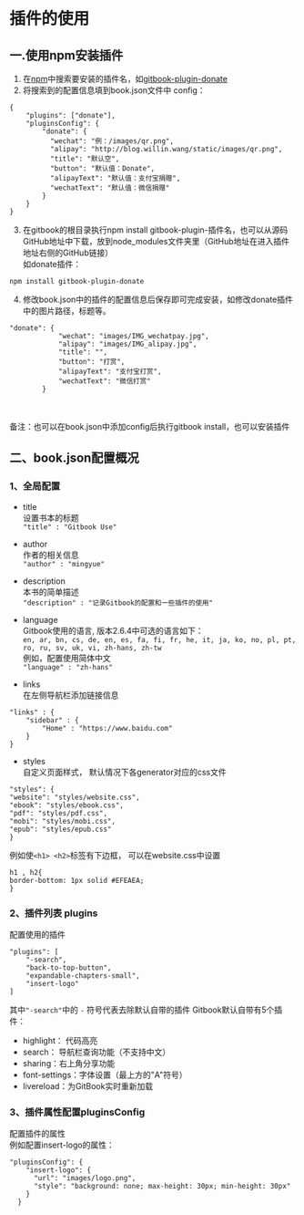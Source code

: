 # 插件的使用
## 一.使用npm安装插件
1. 在[npm](https://www.npmjs.com/)中搜索要安装的插件名，如[gitbook-plugin-donate](https://www.npmjs.com/package/gitbook-plugin-donate)  
2. 将搜索到的配置信息填到book.json文件中
config：
```
{
    "plugins": ["donate"],
    "pluginsConfig": {
        "donate": {
          "wechat": "例：/images/qr.png",
          "alipay": "http://blog.willin.wang/static/images/qr.png",
          "title": "默认空",
          "button": "默认值：Donate",
          "alipayText": "默认值：支付宝捐赠",
          "wechatText": "默认值：微信捐赠"
        }
    }
}
```
3. 在gitbook的根目录执行npm install gitbook-plugin-插件名，也可以从源码GitHub地址中下载，放到node_modules文件夹里（GitHub地址在进入插件地址右侧的GitHub链接）  
如donate插件：
```
npm install gitbook-plugin-donate
```
4. 修改book.json中的插件的配置信息后保存即可完成安装，如修改donate插件中的图片路径，标题等。
```
"donate": {
            "wechat": "images/IMG_wechatpay.jpg",
            "alipay": "images/IMG_alipay.jpg",
            "title": "",
            "button": "打赏",
            "alipayText": "支付宝打赏",
            "wechatText": "微信打赏"
        }
```
<br><br>
备注：也可以在book.json中添加config后执行gitbook install，也可以安装插件



## 二、book.json配置概况
### 1、全局配置
* title  
设置书本的标题  
`"title" : "Gitbook Use"`

* author  
作者的相关信息  
`"author" : "mingyue"`

* description  
本书的简单描述  
`"description" : "记录Gitbook的配置和一些插件的使用"`

* language  
Gitbook使用的语言, 版本2.6.4中可选的语言如下：  
`en, ar, bn, cs, de, en, es, fa, fi, fr, he, it, ja, ko, no, pl, pt, ro, ru, sv, uk, vi, zh-hans, zh-tw`  
例如，配置使用简体中文  
`"language" : "zh-hans"`

* links  
在左侧导航栏添加链接信息  
```
"links" : {
    "sidebar" : {
        "Home" : "https://www.baidu.com"
    }
}
```
* styles  
自定义页面样式， 默认情况下各generator对应的css文件  
```
"styles": {
"website": "styles/website.css",
"ebook": "styles/ebook.css",
"pdf": "styles/pdf.css",
"mobi": "styles/mobi.css",
"epub": "styles/epub.css"
}
```


例如使`<h1> <h2>`标签有下边框， 可以在website.css中设置  
```
h1 , h2{
border-bottom: 1px solid #EFEAEA;
}
```

### 2、插件列表 plugins
配置使用的插件  
```
"plugins": [
    "-search",
    "back-to-top-button",
    "expandable-chapters-small",
    "insert-logo"
]
```

其中`"-search"`中的 `-` 符号代表去除默认自带的插件
Gitbook默认自带有5个插件：  
* highlight： 代码高亮  
* search： 导航栏查询功能（不支持中文）
* sharing：右上角分享功能
* font-settings：字体设置（最上方的"A"符号）
* livereload：为GitBook实时重新加载

### 3、插件属性配置pluginsConfig
配置插件的属性  
例如配置insert-logo的属性：  
```
"pluginsConfig": {
    "insert-logo": {
      "url": "images/logo.png",
      "style": "background: none; max-height: 30px; min-height: 30px"
    }
  }
```
    